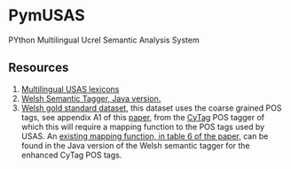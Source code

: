 # PymUSAS

PYthon Multilingual Ucrel Semantic Analysis System


## Resources

1. [Multilingual USAS lexicons](https://github.com/UCREL/Multilingual-USAS)
2. [Welsh Semantic Tagger, Java version.](https://github.com/CorCenCC/CySemTagger)
3. [Welsh gold standard dataset](https://github.com/CorCenCC/welsh_pos_sem_tagger/blob/master/data/cy_both_tagged.data), this dataset uses the coarse grained POS tags, see appendix A1 of this [paper](https://aclanthology.org/W19-4332.pdf), from the [CyTag](https://github.com/CorCenCC/CyTag) POS tagger of which this will require a mapping function to the POS tags used by USAS. An [existing mapping function, in table 6 of the paper,](https://aclanthology.org/L18-1158.pdf) can be found in the Java version of the Welsh semantic tagger for the enhanced CyTag POS tags.